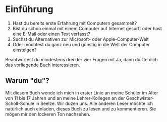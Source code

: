 # Einführung

1. Hast du bereits erste Erfahrung mit Computern gesammelt?
2. Bist du schon einmal mit einem Computer auf Internet gesurft oder hast eine E-Mail oder einen Text verfasst?
3. Suchst du Alternativen zur Microsoft- oder Apple-Computer-Welt
4. Oder möchtest du ganz neu und günstig in die Welt der Computer einsteigen?

Beantwortest du mindestens drei der vier Fragen mit Ja, dann dürfte dich das vorliegende Buch interessieren.

## Warum "du"?

Mit diesem Buch wende ich mich in erster Linie an meine Schüler im Alter von 11 bis 17 Jahren und an meine Lehrer-Kollegen an der Geschwister-Scholl-Schule in Seelze. Wir duzen uns. Alle anderen Leser möchte ich natürlich auch einladen, dieses Buch zu lesen und zu kommentieren. Sie mögen mir den lockeren Ton nachsehen.

